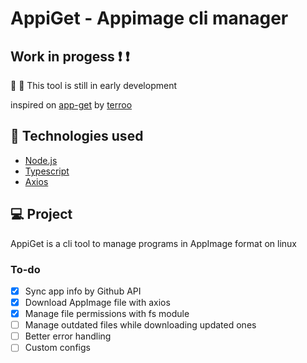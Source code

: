 # AppiGet - Appimage cli manager

## Work in progess :exclamation: :exclamation:
:construction: :construction_worker:
This tool is still in early development

inspired on [app-get](https://github.com/terroo/app-get) by [terroo](https://github.com/terroo)

## 🚀 Technologies used
- [Node.js](https://nodejs.org/en/)
- [Typescript](https://www.typescriptlang.org/)
- [Axios](https://github.com/axios/axios)

## 💻 Project
AppiGet is a cli tool to manage programs in AppImage format on linux

### To-do
- [x] Sync app info by Github API
- [x] Download AppImage file with axios
- [x] Manage file permissions with fs module
- [ ] Manage outdated files while downloading updated ones
- [ ] Better error handling
- [ ] Custom configs
